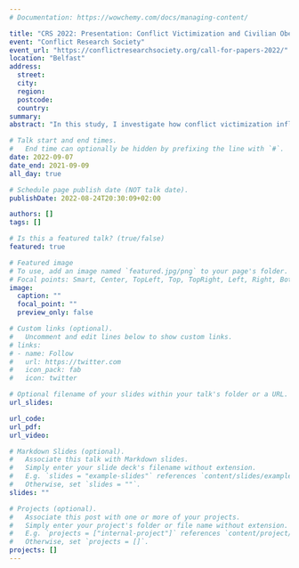 ```yaml
---
# Documentation: https://wowchemy.com/docs/managing-content/

title: "CRS 2022: Presentation: Conflict Victimization and Civilian Obedience: Evidence from Colombia"
event: "Conflict Research Society"
event_url: "https://conflictresearchsociety.org/call-for-papers-2022/"
location: "Belfast"
address:
  street:
  city:
  region:
  postcode:
  country:
summary:
abstract: "In this study, I investigate how conflict victimization influences civilians' likelihood of (dis)-obeying armed actors, a behavioral tendency which I elicit through a lab-in-the field experiment. Violence could foster either obedience or defiance depending on whether a "fear of punishment" or a "taste for retribution" dominate. In a sample with residents in Meta, a conflict-ridden department of Colombia, I find that conflict victimization increases disobedience. Participants who were victimized during the conflict are significantly more likely than non-victimized civilians to disobey the main insurgent group, but no more likely to disobey the Colombian Armed Forces. This differential effect is attributed to more frequent civilian victimization by the insurgents. I support a causal interpretation through an Instrumental Variable approach which leverages the distance to a historic front line as an instrument for victimization. In sum, the findings show that violent targeting of civilians can inspire resistance rather than submission."

# Talk start and end times.
#   End time can optionally be hidden by prefixing the line with `#`.
date: 2022-09-07
date_end: 2021-09-09
all_day: true

# Schedule page publish date (NOT talk date).
publishDate: 2022-08-24T20:30:09+02:00

authors: []
tags: []

# Is this a featured talk? (true/false)
featured: true

# Featured image
# To use, add an image named `featured.jpg/png` to your page's folder. 
# Focal points: Smart, Center, TopLeft, Top, TopRight, Left, Right, BottomLeft, Bottom, BottomRight.
image:
  caption: ""
  focal_point: ""
  preview_only: false

# Custom links (optional).
#   Uncomment and edit lines below to show custom links.
# links:
# - name: Follow
#   url: https://twitter.com
#   icon_pack: fab
#   icon: twitter

# Optional filename of your slides within your talk's folder or a URL.
url_slides:

url_code:
url_pdf:
url_video:

# Markdown Slides (optional).
#   Associate this talk with Markdown slides.
#   Simply enter your slide deck's filename without extension.
#   E.g. `slides = "example-slides"` references `content/slides/example-slides.md`.
#   Otherwise, set `slides = ""`.
slides: ""

# Projects (optional).
#   Associate this post with one or more of your projects.
#   Simply enter your project's folder or file name without extension.
#   E.g. `projects = ["internal-project"]` references `content/project/deep-learning/index.md`.
#   Otherwise, set `projects = []`.
projects: []
---
```

